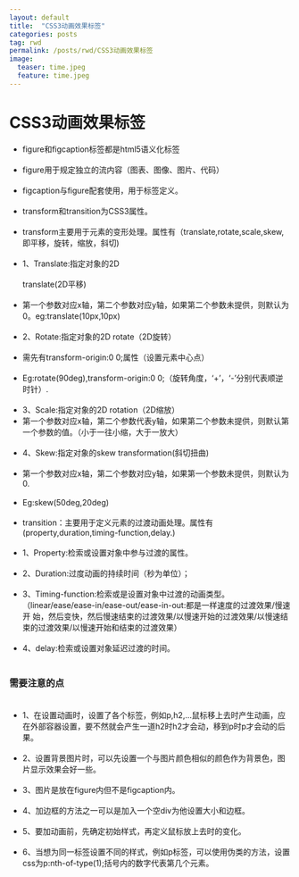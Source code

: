 ```yaml
---
layout: default
title:  "CSS3动画效果标签"
categories: posts
tag: rwd
permalink: /posts/rwd/CSS3动画效果标签
image:
  teaser: time.jpeg
  feature: time.jpeg
---
```

# CSS3动画效果标签

- figure和figcaption标签都是html5语义化标签<br><br>
- figure用于规定独立的流内容（图表、图像、图片、代码）<br><br>
- figcaption与figure配套使用，用于标签定义。<br><br>
- transform和transition为CSS3属性。<br><br>
- transform主要用于元素的变形处理。属性有（translate,rotate,scale,skew,即平移，旋转，缩放，斜切)<br><br>
- 1、Translate:指定对象的2D<br><br> translate(2D平移)<br><br>
- 第一个参数对应x轴，第二个参数对应y轴，如果第二个参数未提供，则默认为0。eg:translate(10px,10px)<br><br>
- 2、Rotate:指定对象的2D rotate（2D旋转）<br><br>
- 需先有transform-origin:0 0;属性（设置元素中心点）<br><br>
- Eg:rotate(90deg),transform-origin:0 0;（旋转角度，‘+’，‘-’分别代表顺逆时针）.<br><br>
- 3、Scale:指定对象的2D rotation（2D缩放）<br>
- 第一个参数对应x轴，第二个参数代表y轴，如果第二个参数未提供，则默认第一个参数的值。（小于一往小缩，大于一放大）<br><br>
- 4、Skew:指定对象的skew transformation(斜切扭曲)<br><br>
- 第一个参数对应x轴，第二个参数对应y轴，如果第一个参数未提供，则默认为0.<br><br>
- Eg:skew(50deg,20deg)<br><br>
- transition：主要用于定义元素的过渡动画处理。属性有(property,duration,timing-function,delay.)<br><br>
- 1、Property:检索或设置对象中参与过渡的属性。<br><br>
- 2、Duration:过度动画的持续时间（秒为单位）；<br><br>
- 3、Timing-function:检索或是设置对象中过渡的动画类型。（linear/ease/ease-in/ease-out/ease-in-out:都是一样速度的过渡效果/慢速开 始，然后变快，然后慢速结束的过渡效果/以慢速开始的过渡效果/以慢速结束的过渡效果/以慢速开始和结束的过渡效果）<br><br>
- 4、delay:检索或设置对象延迟过渡的时间。<br><br>
### 需要注意的点<br><br>
- 1、在设置动画时，设置了各个标签，例如p,h2,...鼠标移上去时产生动画，应在外部容器设置，要不然就会产生一道h2时h2才会动，移到p时p才会动的后果。<br><br>
- 2、设置背景图片时，可以先设置一个与图片颜色相似的颜色作为背景色，图片显示效果会好一些。<br><br>
- 3、图片是放在figure内但不是figcaption内。<br><br>
- 4、加边框的方法之一可以是加入一个空div为他设置大小和边框。<br><br>
- 5、要加动画前，先确定初始样式，再定义鼠标放上去时的变化。<br><br>
- 6、当想为同一标签设置不同的样式，例如p标签，可以使用伪类的方法，设置css为p:nth-of-type(1);括号内的数字代表第几个元素。<br><br>